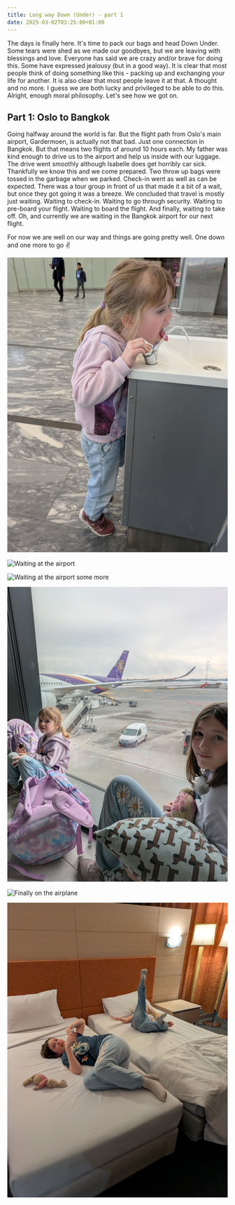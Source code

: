 ```yaml
---
title: Long way Down (Under) - part 1
date: 2025-03-02T03:25:00+01:00
---
```

The days is finally here. It's time to pack our bags and head Down 
Under. Some tears were shed as we made our goodbyes, but we are leaving 
with blessings and love. Everyone has said we are crazy and/or brave for
 doing this. Some have expressed jealousy (but in a good way). It is 
clear that most people think of doing something like this - packing up 
and exchanging your life for another. It is also clear that most people 
leave it at that. A thought and no more. I guess we are both lucky and 
privileged to be able to do this. Alright, enough moral philosophy. 
Let's see how we got on.

## Part 1: Oslo to Bangkok

Going 
halfway around the world is far. But the flight path from Oslo's main 
airport, Gardermoen, is actually not that bad. Just one connection in 
Bangkok. But that means two flights of around 10 hours each. My father 
was kind enough to drive us to the airport and help us inside with our 
luggage. The drive went smoothly although Isabelle does get horribly car
 sick. Thankfully we know this and we come prepared. Two throw up bags 
were tossed in the garbage when we parked. Check-in went as well as can 
be expected. There was a tour group in front of us that made it a bit of
 a wait, but once they got going it was a breeze. We concluded that 
travel is mostly just waiting. Waiting to check-in. Waiting to go 
through security. Waiting to pre-board your flight. Waiting to board the
 flight. And finally, waiting to take off. Oh, and currently we are 
waiting in the Bangkok airport for our next flight.

For now we are well on our way and things are going pretty well. One down and one more to go ✌️

![](pxl_20250301_093807878.jpg "Isabelle is too short for the water fountain")

![](pxl_20250301_100955802.mp.jpg "Waiting at the airport")

![](pxl_20250301_104054431.jpg "Waiting at the airport some more")

![](pxl_20250301_113240585.jpg "Some more waiting")

![](pxl_20250301_124751861.jpg "Finally on the airplane")

![](pxl_20250302_001452263.jpg "Resting up to do it all again tomorrow")

